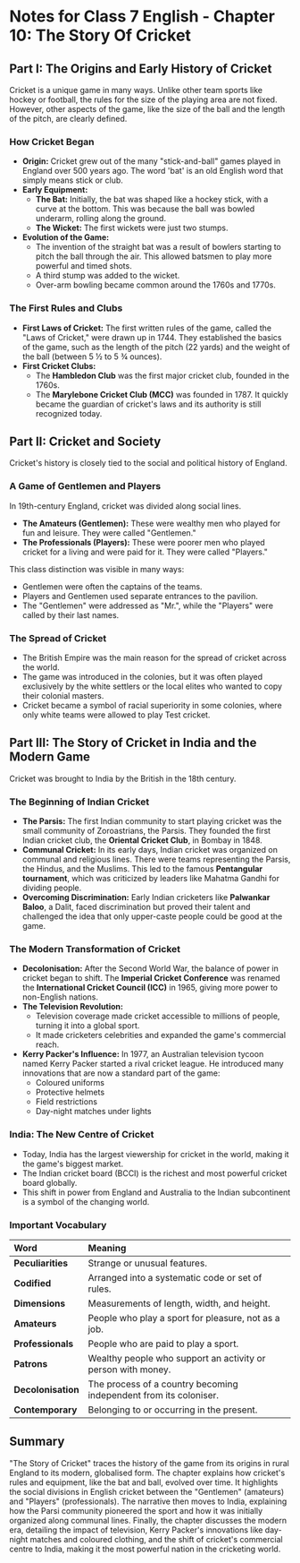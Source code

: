# Notes for Class 7 English - Chapter 10: The Story Of Cricket

## Part I: The Origins and Early History of Cricket

Cricket is a unique game in many ways. Unlike other team sports like hockey or football, the rules for the size of the playing area are not fixed. However, other aspects of the game, like the size of the ball and the length of the pitch, are clearly defined.

### How Cricket Began
*   **Origin:** Cricket grew out of the many "stick-and-ball" games played in England over 500 years ago. The word 'bat' is an old English word that simply means stick or club.
*   **Early Equipment:**
    *   **The Bat:** Initially, the bat was shaped like a hockey stick, with a curve at the bottom. This was because the ball was bowled underarm, rolling along the ground.
    *   **The Wicket:** The first wickets were just two stumps.
*   **Evolution of the Game:**
    *   The invention of the straight bat was a result of bowlers starting to pitch the ball through the air. This allowed batsmen to play more powerful and timed shots.
    *   A third stump was added to the wicket.
    *   Over-arm bowling became common around the 1760s and 1770s.

### The First Rules and Clubs
*   **First Laws of Cricket:** The first written rules of the game, called the "Laws of Cricket," were drawn up in 1744. They established the basics of the game, such as the length of the pitch (22 yards) and the weight of the ball (between 5 ½ to 5 ¾ ounces).
*   **First Cricket Clubs:**
    *   The **Hambledon Club** was the first major cricket club, founded in the 1760s.
    *   The **Marylebone Cricket Club (MCC)** was founded in 1787. It quickly became the guardian of cricket's laws and its authority is still recognized today.

## Part II: Cricket and Society

Cricket's history is closely tied to the social and political history of England.

### A Game of Gentlemen and Players
In 19th-century England, cricket was divided along social lines.
*   **The Amateurs (Gentlemen):** These were wealthy men who played for fun and leisure. They were called "Gentlemen."
*   **The Professionals (Players):** These were poorer men who played cricket for a living and were paid for it. They were called "Players."

This class distinction was visible in many ways:
*   Gentlemen were often the captains of the teams.
*   Players and Gentlemen used separate entrances to the pavilion.
*   The "Gentlemen" were addressed as "Mr.", while the "Players" were called by their last names.

### The Spread of Cricket
*   The British Empire was the main reason for the spread of cricket across the world.
*   The game was introduced in the colonies, but it was often played exclusively by the white settlers or the local elites who wanted to copy their colonial masters.
*   Cricket became a symbol of racial superiority in some colonies, where only white teams were allowed to play Test cricket.

## Part III: The Story of Cricket in India and the Modern Game

Cricket was brought to India by the British in the 18th century.

### The Beginning of Indian Cricket
*   **The Parsis:** The first Indian community to start playing cricket was the small community of Zoroastrians, the Parsis. They founded the first Indian cricket club, the **Oriental Cricket Club**, in Bombay in 1848.
*   **Communal Cricket:** In its early days, Indian cricket was organized on communal and religious lines. There were teams representing the Parsis, the Hindus, and the Muslims. This led to the famous **Pentangular tournament**, which was criticized by leaders like Mahatma Gandhi for dividing people.
*   **Overcoming Discrimination:** Early Indian cricketers like **Palwankar Baloo**, a Dalit, faced discrimination but proved their talent and challenged the idea that only upper-caste people could be good at the game.

### The Modern Transformation of Cricket
*   **Decolonisation:** After the Second World War, the balance of power in cricket began to shift. The **Imperial Cricket Conference** was renamed the **International Cricket Council (ICC)** in 1965, giving more power to non-English nations.
*   **The Television Revolution:**
    *   Television coverage made cricket accessible to millions of people, turning it into a global sport.
    *   It made cricketers celebrities and expanded the game's commercial reach.
*   **Kerry Packer's Influence:** In 1977, an Australian television tycoon named Kerry Packer started a rival cricket league. He introduced many innovations that are now a standard part of the game:
    *   Coloured uniforms
    *   Protective helmets
    *   Field restrictions
    *   Day-night matches under lights

### India: The New Centre of Cricket
*   Today, India has the largest viewership for cricket in the world, making it the game's biggest market.
*   The Indian cricket board (BCCI) is the richest and most powerful cricket board globally.
*   This shift in power from England and Australia to the Indian subcontinent is a symbol of the changing world.

### Important Vocabulary

| Word | Meaning |
| :--- | :--- |
| **Peculiarities** | Strange or unusual features. |
| **Codified** | Arranged into a systematic code or set of rules. |
| **Dimensions** | Measurements of length, width, and height. |
| **Amateurs** | People who play a sport for pleasure, not as a job. |
| **Professionals** | People who are paid to play a sport. |
| **Patrons** | Wealthy people who support an activity or person with money. |
| **Decolonisation** | The process of a country becoming independent from its coloniser. |
| **Contemporary** | Belonging to or occurring in the present. |

## Summary
"The Story of Cricket" traces the history of the game from its origins in rural England to its modern, globalised form. The chapter explains how cricket's rules and equipment, like the bat and ball, evolved over time. It highlights the social divisions in English cricket between the "Gentlemen" (amateurs) and "Players" (professionals). The narrative then moves to India, explaining how the Parsi community pioneered the sport and how it was initially organized along communal lines. Finally, the chapter discusses the modern era, detailing the impact of television, Kerry Packer's innovations like day-night matches and coloured clothing, and the shift of cricket's commercial centre to India, making it the most powerful nation in the cricketing world.